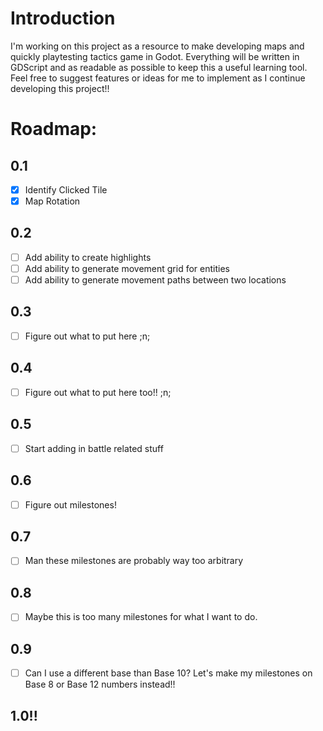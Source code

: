 # Introduction
I'm working on this project as a resource to make developing maps and quickly playtesting tactics game in Godot. Everything will be written in GDScript and as readable as possible to keep this a useful learning tool. Feel free to suggest features or ideas for me to implement as I continue developing this project!!


# Roadmap:

## 0.1
- [x] Identify Clicked Tile
- [x] Map Rotation

## 0.2
- [ ] Add ability to create highlights
- [ ] Add ability to generate movement grid for entities
- [ ] Add ability to generate movement paths between two locations

## 0.3
- [ ] Figure out what to put here ;n;
      
## 0.4
- [ ] Figure out what to put here too!! ;n;

## 0.5
- [ ] Start adding in battle related stuff

## 0.6
- [ ] Figure out milestones!

## 0.7
- [ ] Man these milestones are probably way too arbitrary
      
## 0.8
- [ ] Maybe this is too many milestones for what I want to do.
      
## 0.9
- [ ] Can I use a different base than Base 10? Let's make my milestones on Base 8 or Base 12 numbers instead!!
      
## 1.0!!
